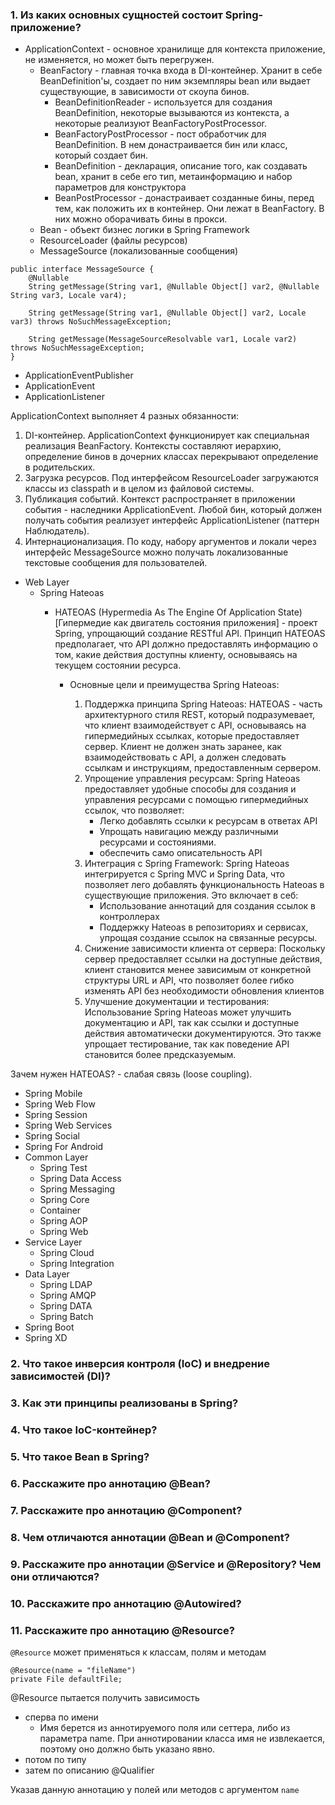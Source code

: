 ### 1. Из каких основных сущностей состоит Spring-приложение?

- ApplicationContext - основное хранилище для контекста приложение, не изменяется, но может быть перегружен.
    - BeanFactory - главная точка входа в DI-контейнер. Хранит в себе BeanDefinition'ы, создает по ним экземпляры bean
      или выдает существующие, в зависимости от скоупа бинов.
        - BeanDefinitionReader - используется для создания BeanDefinition, некоторые вызываются из контекста, а
          некоторые реализуют BeanFactoryPostProcessor.
        - BeanFactoryPostProcessor - пост обработчик для BeanDefinition. В нем донастраивается бин или класс, который
          создает бин.
        - BeanDefinition - декларация, описание того, как создавать bean, хранит в себе его тип, метаинформацию и набор
          параметров для конструктора
        - BeanPostProcessor - донастраивает созданные бины, перед тем, как положить их в контейнер. Они лежат в
          BeanFactory. В них можно оборачивать бины в прокси.
    - Bean - объект бизнес логики в Spring Framework
    - ResourceLoader (файлы ресурсов)
    - MessageSource (локализованные сообщения)

```
public interface MessageSource {
    @Nullable
    String getMessage(String var1, @Nullable Object[] var2, @Nullable String var3, Locale var4);

    String getMessage(String var1, @Nullable Object[] var2, Locale var3) throws NoSuchMessageException;

    String getMessage(MessageSourceResolvable var1, Locale var2) throws NoSuchMessageException;
}
```

- ApplicationEventPublisher
- ApplicationEvent
- ApplicationListener

ApplicationContext выполняет 4 разных обязанности:

1. DI-контейнер. ApplicationContext функционирует как специальная реализация BeanFactory. Контексты составляют иерархию,
   определение бинов в дочерних классах перекрывают определение в родительских.
2. Загрузка ресурсов. Под интерфейсом ResourceLoader загружаются классы из classpath и в целом из файловой системы.
3. Публикация событий. Контекст распространяет в приложении события - наследники ApplicationEvent. Любой бин, который
   должен получать события реализует интерфейс ApplicationListener (паттерн Наблюдатель).
4. Интернационализация. По коду, набору аргументов и локали через интерфейс MessageSource можно получать локализованные
   текстовые сообщения для пользователей.


- Web Layer
    - Spring Hateoas
        - HATEOAS (Hypermedia As The Engine Of Application State) [Гипермедие как двигатель состояния приложения] -
          проект Spring, упрощающий создание RESTful API. Принцип HATEOAS предполагает, что API должно предоставлять
          информацию о
          том, какие действия доступны клиенту, основываясь на текущем состоянии ресурса.

            - Основные цели и преимущества Spring Hateoas:

                1. Поддержка принципа Spring Hateoas:
                   HATEOAS - часть архитектурного стиля REST, который подразумевает, что клиент взаимодействует с API,
                   основываясь на
                   гипермедийных ссылках, которые предоставляет сервер. Клиент не должен знать заранее, как
                   взаимодействовать с API, а
                   должен следовать ссылкам и инструкциям, предоставленным сервером.
                2. Упрощение управления ресурсам:
                   Spring Hateoas предоставляет удобные способы для создания и управления ресурсами с помощью
                   гипермедийных ссылок, что
                   позволяет:
                    - Легко добавлять ссылки к ресурсам в ответах API
                    - Упрощать навигацию между различными ресурсами и состояниями.
                    - обеспечить само описательность API
                3. Интеграция с Spring Framework:
                   Spring Hateoas интегрируется с Spring MVC и Spring Data, что позволяет лего добавлять
                   функциональность Hateoas в существующие приложения. Это включает в себ:
                    - Использование аннотаций для создания ссылок в контроллерах
                    - Поддержку Hateoas в репозиториях и сервисах, упрощая создание ссылок на связанные ресурсы.
                4. Снижение зависимости клиента от сервера:
                   Поскольку сервер предоставляет ссылки на доступные действия, клиент становится менее зависимым от
                   конкретной структуры URL и API, что позволяет более гибко изменять API без необходимости обновления
                   клиентов
                5. Улучшение документации и тестирования:
                   Использование Spring Hateoas может улучшить документацию и API, так как ссылки и доступные действия
                   автоматически документируются. Это также упрощает тестирование, так как поведение API становится
                   более предсказуемым.

Зачем нужен HATEOAS? - слабая связь (loose coupling).

- Spring Mobile
- Spring Web Flow
- Spring Session
- Spring Web Services
- Spring Social
- Spring For Android
- Common Layer
    - Spring Test
    - Spring Data Access
    - Spring Messaging
    - Spring Core
    - Container
    - Spring AOP
    - Spring Web
- Service Layer
    - Spring Cloud
    - Spring Integration
- Data Layer
    - Spring LDAP
    - Spring AMQP
    - Spring DATA
    - Spring Batch
- Spring Boot
- Spring XD

### 2. Что такое инверсия контроля (IoC) и внедрение зависимостей (DI)?

### 3. Как эти принципы реализованы в Spring?

### 4. Что такое IoC-контейнер?

### 5. Что такое Bean в Spring?

### 6. Расскажите про аннотацию @Bean?

### 7. Расскажите про аннотацию @Component?

### 8. Чем отличаются аннотации @Bean и @Component?

### 9. Расскажите про аннотации @Service и @Repository? Чем они отличаются?

### 10. Расскажите про аннотацию @Autowired?

### 11. Расскажите про аннотацию @Resource?

`@Resource` может применяться к классам, полям и методам

```
@Resource(name = "fileName")
private File defaultFile;
```

@Resource пытается получить зависимость

- сперва по имени
    - Имя берется из аннотируемого поля или сеттера, либо из параметра name. При аннотировании класса имя не
      извлекается, поэтому оно должно быть указано явно.
- потом по типу
- затем по описанию @Qualifier

Указав данную аннотацию у полей или методов с аргументом `name` 